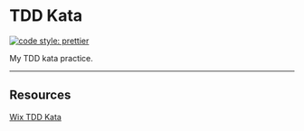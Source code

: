 # TDD Kata

[![code style: prettier](https://img.shields.io/badge/code_style-prettier-ff69b4.svg)](https://github.com/prettier/prettier)

My TDD kata practice.

<hr/>

## Resources

[Wix TDD Kata](https://github.com/wix/tdd-katas)
